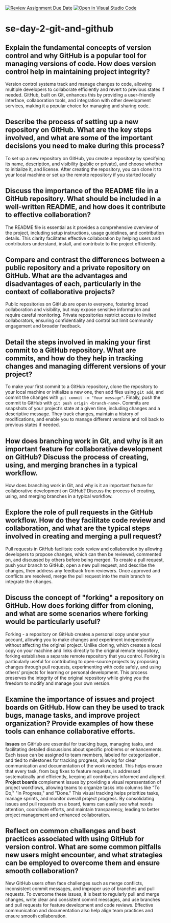 [![Review Assignment Due Date](https://classroom.github.com/assets/deadline-readme-button-22041afd0340ce965d47ae6ef1cefeee28c7c493a6346c4f15d667ab976d596c.svg)](https://classroom.github.com/a/8wgCKhpZ)
[![Open in Visual Studio Code](https://classroom.github.com/assets/open-in-vscode-2e0aaae1b6195c2367325f4f02e2d04e9abb55f0b24a779b69b11b9e10269abc.svg)](https://classroom.github.com/online_ide?assignment_repo_id=15584509&assignment_repo_type=AssignmentRepo)
# se-day-2-git-and-github
## Explain the fundamental concepts of version control and why GitHub is a popular tool for managing versions of code. How does version control help in maintaining project integrity?
Version control systems track and manage changes to code, allowing multiple developers to collaborate efficiently and revert to previous states if needed. GitHub, built on Git, enhances this by providing a user-friendly interface, collaboration tools, and integration with other development services, making it a popular choice for managing and sharing code.
## Describe the process of setting up a new repository on GitHub. What are the key steps involved, and what are some of the important decisions you need to make during this process?
To set up a new repository on GitHub, you create a repository by specifying its name, description, and visibility (public or private), and choose whether to initialize it, and license. After creating the repository, you can clone it to your local machine or set up the remote repository if you started locally
## Discuss the importance of the README file in a GitHub repository. What should be included in a well-written README, and how does it contribute to effective collaboration?
The README file is essential as it provides a comprehensive overview of the project, including setup instructions, usage guidelines, and contribution details. This clarity facilitates effective collaboration by helping users and contributors understand, install, and contribute to the project efficiently.
## Compare and contrast the differences between a public repository and a private repository on GitHub. What are the advantages and disadvantages of each, particularly in the context of collaborative projects?
Public repositories on GitHub are open to everyone, fostering broad collaboration and visibility, but may expose sensitive information and require careful monitoring. Private repositories restrict access to invited collaborators, ensuring confidentiality and control but limit community engagement and broader feedback.
## Detail the steps involved in making your first commit to a GitHub repository. What are commits, and how do they help in tracking changes and managing different versions of your project?
To make your first commit to a GitHub repository, clone the repository to your local machine or initialize a new one, then add files using `git add`, and commit the changes with `git commit -m "Your message"`. Finally, push the commit to GitHub with `git push origin <branch-name>`. Commits are snapshots of your project’s state at a given time, including changes and a descriptive message. They track changes, maintain a history of modifications, and enable you to manage different versions and roll back to previous states if needed.
## How does branching work in Git, and why is it an important feature for collaborative development on GitHub? Discuss the process of creating, using, and merging branches in a typical workflow.
How does branching work in Git, and why is it an important feature for collaborative development on GitHub? Discuss the process of creating, using, and merging branches in a typical workflow.
## Explore the role of pull requests in the GitHub workflow. How do they facilitate code review and collaboration, and what are the typical steps involved in creating and merging a pull request?
Pull requests in GitHub facilitate code review and collaboration by allowing developers to propose changes, which can then be reviewed, commented on, and discussed by others before being merged. To create a pull request, push your branch to GitHub, open a new pull request, and describe the changes, then address any feedback from reviewers. Once approved and conflicts are resolved, merge the pull request into the main branch to integrate the changes.
## Discuss the concept of "forking" a repository on GitHub. How does forking differ from cloning, and what are some scenarios where forking would be particularly useful?
Forking - a repository on GitHub creates a personal copy under your account, allowing you to make changes and experiment independently without affecting the original project. Unlike cloning, which creates a local copy on your machine and links directly to the original remote repository, forking establishes a separate remote repository that you control. Forking is particularly useful for contributing to open-source projects by proposing changes through pull requests, experimenting with code safely, and using others' projects for learning or personal development. This process preserves the integrity of the original repository while giving you the freedom to modify and manage your own version.
## Examine the importance of issues and project boards on GitHub. How can they be used to track bugs, manage tasks, and improve project organization? Provide examples of how these tools can enhance collaborative efforts.
**Issues** on GitHub are essential for tracking bugs, managing tasks, and facilitating detailed discussions about specific problems or enhancements. Each issue can be assigned to team members, labeled for categorization, and tied to milestones for tracking progress, allowing for clear communication and documentation of the work needed. This helps ensure that every task, from bug fixes to feature requests, is addressed systematically and efficiently, keeping all contributors informed and aligned.
**Project boards** complement issues by providing a visual representation of project workflows, allowing teams to organize tasks into columns like "To Do," "In Progress," and "Done." This visual tracking helps prioritize tasks, manage sprints, and monitor overall project progress. By consolidating issues and pull requests on a board, teams can easily see what needs attention, coordinate efforts, and maintain transparency, leading to better project management and enhanced collaboration.
## Reflect on common challenges and best practices associated with using GitHub for version control. What are some common pitfalls new users might encounter, and what strategies can be employed to overcome them and ensure smooth collaboration?
New GitHub users often face challenges such as merge conflicts, inconsistent commit messages, and improper use of branches and pull requests. To overcome these issues, it is best to regularly pull and merge changes, write clear and consistent commit messages, and use branches and pull requests for feature development and code reviews. Effective communication and documentation also help align team practices and ensure smooth collaboration.
